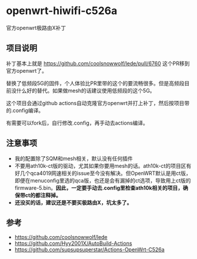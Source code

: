 # openwrt-hiwifi-c526a
官方openwrt极路由X补丁

## 项目说明


补丁基本上就是 https://github.com/coolsnowwolf/lede/pull/6760 这个PR移到官方openwrt了。

替换了低频段5G的固件，个人体验比PR里带的这个的要流畅很多。但是高频段目前没什么好的替代。如果做mesh的话建议使用低频段的这个5G。

这个项目会通过github actions自动克隆官方openwrt并打上补丁，然后按项目带的.config编译。

有需要可以fork后，自行修改.config，再手动去actions编译。

## 注意事项
* 我的配置除了SQM和mesh相关，默认没有任何插件
* 不要用ath10k-ct版的驱动，尤其如果你要用mesh的话。ath10k-ct的项目区有好几个qca4019网速相关的issue至今没有解决。但OpenWRT默认是用ct版，即便在menuconfig里选的qca版，也还是会有漏掉的ct选项，导致用上ct版的firmware-5.bin。**因此，一定要手动去.config里检查ath10k相关的项目，确保带ct的都注释掉。**
* **还没买的话，建议还是不要买极路由X，坑太多了。**

## 参考
* https://github.com/coolsnowwolf/lede
* https://github.com/Hyy2001X/AutoBuild-Actions
* https://github.com/supsupsuperstar/Actions-OpenWrt-C526a

